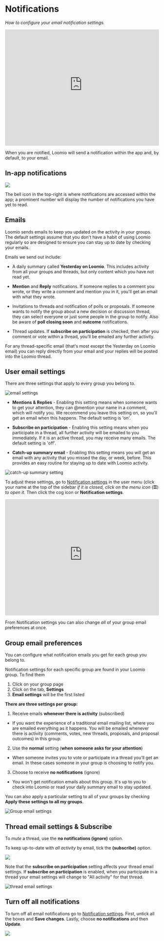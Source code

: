 # Notifications
_How to configure your email notification settings._

<iframe width="100%" height="380px" src="https://www.youtube-nocookie.com/embed/0Mb2_D74ktM?start=2?rel=0" frameborder="0" allowfullscreen></iframe>

When you are notified, Loomio will send a notification within the app and, by default, to your email.

## In-app notifications

![](notification_bell.png)

The bell icon in the top-right is where notifications are accessed within the app; a prominent number will display the number of notifications you have yet to read.

## Emails

Loomio sends emails to keep you updated on the activity in your groups. The default settings assume that you don't have a habit of using Loomio regularly so are designed to ensure you can stay up to date by checking your emails.

Emails we send out include:

- A daily summary called **Yesterday on Loomio**. This includes activity from all your groups and threads, but only content which you have not read yet.

- **Mention** and **Reply** notifications. If someone replies to a comment you wrote, or they write a comment and mention you in it, you'll get an email with what they wrote.

- Invitations to threads and notification of polls or proposals. If someone wants to notify the group about a new decision or discussion thread, they can select everyone or just some people in the group to notify. Also be aware of **poll closing soon** and **outcome** notifications.

- Thread updates. If **subscribe on participation** is checked, then after you comment or vote within a thread, you'll be emailed any further activity.

For any thread-specific email (that's most except the Yesterday on Loomio email) you can reply directly from your email and your replies will be posted into the Loomio thread.

## User email settings

There are three settings that apply to every group you belong to.

![email settings](email_settings.png)

* **Mentions & Replies** - Enabling this setting means when someone wants to get your attention, they can @mention your name in a comment, which will notify you. We recommend you leave this setting on, so you'll get an email when this happens. The default setting is 'on'.

* **Subscribe on participation** - Enabling this setting means when you participate in a thread, all further activity will be emailed to you immediately.  If it is an active thread, you may receive many emails. The default setting is 'off'.

* **Catch-up summary email** - Enabling this setting means you will get an email with any activity that you missed the day, or week, before. This provides an easy routine for staying up to date with Loomio activity.

![catch-up summary setting](catch_up_summary_setting.png)

To adjust these settings, go to [Notification settings](https://www.loomio.org/email_preferences) in the user menu (click your name at the top of the sidebar _if it is closed, click on the menu icon_ (**☰**) _to open it._ Then click the cog icon or **Notification settings**.

<iframe width="100%" height="380px" src="https://www.youtube-nocookie.com/embed/VMhTAL5oXI8?rel=0" frameborder="0" allowfullscreen></iframe>

From Notification settings you can also change _all_ of your group email preferences at once.

## Group email preferences

You can configure what notification emails you get for each group you belong to.

Notification settings for each specific group are found in your Loomio group. To find them

1. Click on your group page
2. Click on the tab, **Settings**
3. **Email settings** will be the first listed

**There are three settings per group:**

1. Receive emails **whenever there is activity** (subscribed)

 - If you want the experience of a traditional email mailing list, where you are emailed everything as it happens. You will be emailed whenever there is activity (comments, votes, new threads, proposals, and proposal outcomes) in this group.

2. Use the **normal** setting (**when someone asks for your attention**)

 - When someone invites you to vote or participate in a thread you'll get an email. In these cases someone in your group is choosing to notify you.

3. Choose to receive **no notifications** (ignore)

 - You won't get notification emails about this group. It's up to you to check into Loomio or read your daily summary email to stay updated.

You can also apply a particular setting to all of your groups by checking **Apply these settings to all my groups**.

![Group email settings](group_email_settings.png)

## Thread email settings & Subscribe

To _mute_ a thread, use the **no notifications (ignore)** option.

To keep up-to-date with _all activity_ by email, tick the **(subscribe)** option.


![](subscribe_to_thread.png)

Note that the **subscribe on participation** setting affects your thread email settings. If **subscribe on participation** is enabled, when you participate in a thread your email settings will change to "All activity" for that thread.

![thread email settings](thread_email_settings.png)


## Turn off all notifications

To turn off all email notifications go to [Notification settings](https://www.loomio.org/email_preferences/). First, untick all the boxes and **Save changes**. Lastly, choose **no notifications** and then **Update**.

![](turn_off_all_emails.png)
